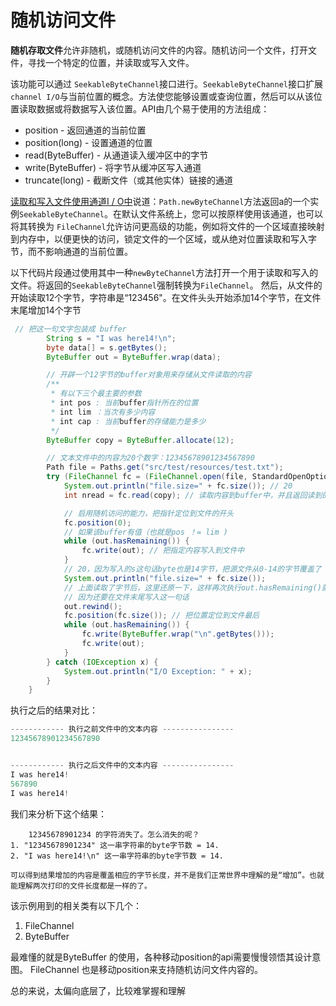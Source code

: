 # 随机访问文件

**随机存取文件**允许非随机，或随机访问文件的内容。随机访问一个文件，打开文件，寻找一个特定的位置，并读取或写入文件。

该功能可以通过 `SeekableByteChannel`接口进行。`SeekableByteChannel`接口扩展 `channel I/O`与当前位置的概念。方法使您能够设置或查询位置，然后可以从该位置读取数据或将数据写入该位置。API由几个易于使用的方法组成：

* position - 返回通道的当前位置
* position(long) - 设置通道的位置
* read(ByteBuffer) - 从通道读入缓冲区中的字节
* write(ByteBuffer) - 将字节从缓冲区写入通道
* truncate(long) - 截断文件（或其他实体）链接的通道

[读取和写入文件使用通道I / O中](/content/essential/io/file.md)说道：`Path.newByteChannel`方法返回a的一个实例`SeekableByteChannel`。在默认文件系统上，您可以按原样使用该通道，也可以将其转换为 `FileChannel`允许访问更高级的功能，例如将文件的一个区域直接映射到内存中，以便更快的访问，锁定文件的一个区域，或从绝对位置读取和写入字节，而不影响通道的当前位置。

以下代码片段通过使用其中一种`newByteChannel`方法打开一个用于读取和写入的文件。将返回的`SeekableByteChannel`强制转换为`FileChannel`。
然后，从文件的开始读取12个字节，字符串是“123456"。在文件头头开始添加14个字节，在文件末尾增加14个字节

```java
 // 把这一句文字包装成 buffer
        String s = "I was here14!\n";
        byte data[] = s.getBytes();
        ByteBuffer out = ByteBuffer.wrap(data);

        // 开辟一个12字节的buffer对象用来存储从文件读取的内容
        /**
         * 有以下三个最主要的参数
         * int pos : 当前buffer指针所在的位置
         * int lim ：当次有多少内容
         * int cap : 当前buffer的存储能力是多少
         */
        ByteBuffer copy = ByteBuffer.allocate(12);

        // 文本文件中的内容为20个数字：12345678901234567890
        Path file = Paths.get("src/test/resources/test.txt");
        try (FileChannel fc = (FileChannel.open(file, StandardOpenOption.READ, StandardOpenOption.WRITE))) {
            System.out.println("file.size=" + fc.size()); // 20
            int nread = fc.read(copy); // 读取内容到buffer中，并且返回读到的字节数,这里由于内容足够，就一次性读到了12个字节

            // 启用随机访问的能力，把指针定位到文件的开头
            fc.position(0);
            // 如果该buffer有值（也就是pos ！= lim )
            while (out.hasRemaining()) {
                fc.write(out); // 把指定内容写入到文件中
            }
            // 20，因为写入的s这句话byte也是14字节，把源文件从0-14的字节覆盖了
            System.out.println("file.size=" + fc.size());
            // 上面读取了字节后，这里还原一下，这样再次执行out.hasRemaining()就还有内容了
            // 因为还要在文件末尾写入这一句话
            out.rewind();
            fc.position(fc.size()); // 把位置定位到文件最后
            while (out.hasRemaining()) {
                fc.write(ByteBuffer.wrap("\n".getBytes()));
                fc.write(out);
            }
        } catch (IOException x) {
            System.out.println("I/O Exception: " + x);
        }
    }
```
执行之后的结果对比：
```java
------------ 执行之前文件中的文本内容 ----------------
12345678901234567890


------------ 执行之后文件中的文本内容 ----------------
I was here14!
567890
I was here14!
``` 

我们来分析下这个结果：
```
    12345678901234 的字符消失了。怎么消失的呢？
1. "12345678901234" 这一串字符串的byte字节数 = 14.
2. "I was here14!\n" 这一串字符串的byte字节数 = 14. 

可以得到结果增加的内容是覆盖相应的字节长度，并不是我们正常世界中理解的是“增加”。也就能理解两次打印的文件长度都是一样的了。
```

该示例用到的相关类有以下几个：
1. FileChannel 
2. ByteBuffer 

最难懂的就是ByteBuffer 的使用，各种移动position的api需要慢慢领悟其设计意图。
FileChannel 也是移动position来支持随机访问文件内容的。

总的来说，太偏向底层了，比较难掌握和理解
    